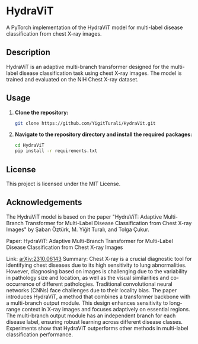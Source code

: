 # HydraViT
A PyTorch implementation of the HydraViT model for multi-label disease classification from chest X-ray images.

## Description
HydraViT is an adaptive multi-branch transformer designed for the multi-label disease classification task using chest X-ray images. The model is trained and evaluated on the NIH Chest X-ray dataset.

## Usage
1. **Clone the repository:**
    ```bash
    git clone https://github.com/YigitTurali/HydraVit.git
2. **Navigate to the repository directory and install the required packages:**
   ```bash
   cd HydraViT
   pip install -r requirements.txt


## License
This project is licensed under the MIT License.

## Acknowledgements
The HydraViT model is based on the paper "HydraViT: Adaptive Multi-Branch Transformer for Multi-Label Disease Classification from Chest X-ray Images" by Şaban Öztürk, M. Yiğit Turalı, and Tolga Çukur.

Paper: HydraViT: Adaptive Multi-Branch Transformer for Multi-Label Disease Classification from Chest X-ray Images

Link: [arXiv:2310.06143](https://arxiv.org/abs/2310.06143)
Summary: Chest X-ray is a crucial diagnostic tool for identifying chest diseases due to its high sensitivity to lung abnormalities. However, diagnosing based on images is challenging due to the variability in pathology size and location, as well as the visual similarities and co-occurrence of different pathologies. Traditional convolutional neural networks (CNNs) face challenges due to their locality bias. The paper introduces HydraViT, a method that combines a transformer backbone with a multi-branch output module. This design enhances sensitivity to long-range context in X-ray images and focuses adaptively on essential regions. The multi-branch output module has an independent branch for each disease label, ensuring robust learning across different disease classes. Experiments show that HydraViT outperforms other methods in multi-label classification performance.
